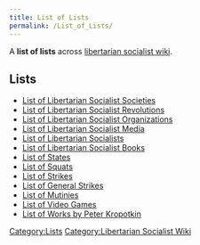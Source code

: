 ```yaml
---
title: List of Lists
permalink: /List_of_Lists/
---
```


A **list of lists** across [libertarian socialist
wiki](Libertarian_Socialist_Wiki "wikilink").

## Lists

- [List of Libertarian Socialist
  Societies](List_of_Libertarian_Socialist_Societies "wikilink")
- [List of Libertarian Socialist
  Revolutions](List_of_Libertarian_Socialist_Revolutions "wikilink")
- [List of Libertarian Socialist
  Organizations](List_of_Libertarian_Socialist_Organizations "wikilink")
- [List of Libertarian Socialist
  Media](List_of_Libertarian_Socialist_Media "wikilink")
- [List of Libertarian
  Socialists](List_of_Libertarian_Socialists "wikilink")
- [List of Libertarian Socialist
  Books](List_of_Libertarian_Socialist_Books "wikilink")
- [List of States](List_of_States "wikilink")
- [List of Squats](List_of_Squats "wikilink")
- [List of Strikes](List_of_Strikes "wikilink")
- [List of General Strikes](List_of_General_Strikes "wikilink")
- [List of Mutinies](List_of_Mutinies "wikilink")
- [List of Video Games](List_of_Video_Games "wikilink")
- [List of Works by Peter
  Kropotkin](List_of_Works_by_Peter_Kropotkin "wikilink")

[Category:Lists](Category:Lists "wikilink") [Category:Libertarian
Socialist Wiki](Category:Libertarian_Socialist_Wiki "wikilink")